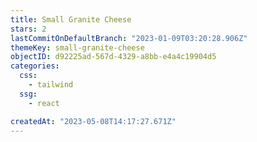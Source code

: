 ```yaml
---
title: Small Granite Cheese
stars: 2
lastCommitOnDefaultBranch: "2023-01-09T03:20:28.906Z"
themeKey: small-granite-cheese
objectID: d92225ad-567d-4329-a8bb-e4a4c19904d5
categories:
  css:
    - tailwind
  ssg:
    - react

createdAt: "2023-05-08T14:17:27.671Z"
---
```


